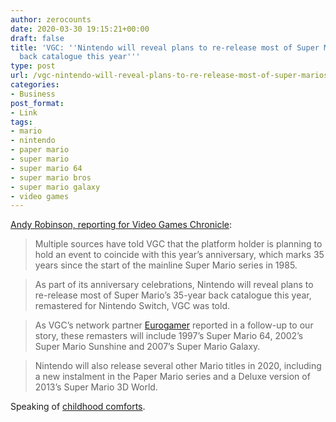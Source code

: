 ```yaml
---
author: zerocounts
date: 2020-03-30 19:15:21+00:00
draft: false
title: 'VGC: ''Nintendo will reveal plans to re-release most of Super Mario’s 35-year
  back catalogue this year'''
type: post
url: /vgc-nintendo-will-reveal-plans-to-re-release-most-of-super-marios-35-year-back-catalogue-this-year/
categories:
- Business
post_format:
- Link
tags:
- mario
- nintendo
- paper mario
- super mario
- super mario 64
- super mario bros
- super mario galaxy
- video games
---
```


[Andy Robinson, reporting for Video Games Chronicle](https://www.videogameschronicle.com/news/super-mario-bros-35th-anniversary/):

>Multiple sources have told VGC that the platform holder is planning to hold an event to coincide with this year’s anniversary, which marks 35 years since the start of the mainline Super Mario series in 1985.

> As part of its anniversary celebrations, Nintendo will reveal plans to re-release most of Super Mario’s 35-year back catalogue this year, remastered for Nintendo Switch, VGC was told.

> As VGC’s network partner [Eurogamer](https://www.eurogamer.net/articles/2020-03-30-sources-nintendo-switch-2020-line-up-dominated-by-mario-games-old-and-new) reported in a follow-up to our story, these remasters will include 1997’s Super Mario 64, 2002’s Super Mario Sunshine and 2007’s Super Mario Galaxy.

> Nintendo will also release several other Mario titles in 2020, including a new instalment in the Paper Mario series and a Deluxe version of 2013’s Super Mario 3D World.

Speaking of [childhood comforts](https://www.zerocounts.net/the-comfort-of-childhood-media-during-lockdown/).